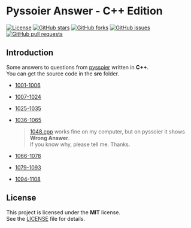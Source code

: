 # Pyssoier Answer - C++ Edition
[![License](https://img.shields.io/github/license/romeoahmed/pyssoier_answer_cpp)](https://github.com/romeoahmed/pyssoier_answer_cpp/blob/main/LICENSE)
[![GitHub stars](https://img.shields.io/github/stars/romeoahmed/pyssoier_answer_cpp)](https://github.com/romeoahmed/pyssoier_answer_py/stargazers)
[![GitHub forks](https://img.shields.io/github/forks/romeoahmed/pyssoier_answer_cpp)](https://github.com/romeoahmed/pyssoier_answer_py/forks)
[![GitHub issues](https://img.shields.io/github/issues/romeoahmed/pyssoier_answer_cpp)](https://github.com/romeoahmed/pyssoier_answer_py/issues)
[![GitHub pull requests](https://img.shields.io/github/issues-pr/romeoahmed/pyssoier_answer_cpp)](https://github.com/romeoahmed/pyssoier_answer_py/pulls)

## Introduction
Some answers to questions from [pyssoier](http://py.ssoier.cn:7077/) written in **C++**.  
You can get the source code in the **src** folder.   
- [1001-1006](https://github.com/romeoahmed/pyssoier_answer_cpp/tree/main/src/1001-1006)

- [1007-1024](https://github.com/romeoahmed/pyssoier_answer_cpp/tree/main/src/1007-1024)

- [1025-1035](https://github.com/romeoahmed/pyssoier_answer_cpp/tree/main/src/1025-1035)

- [1036-1065](https://github.com/romeoahmed/pyssoier_answer_cpp/tree/main/src/1036-1065)
    > [1048.cpp](https://github.com/romeoahmed/pyssoier_answer_cpp/tree/main/src/1036-1065/1048.cpp) works fine on my computer, but on pyssoier it shows **Wrong Answer**.  
    > If you know why, please tell me. Thanks.

- [1066-1078](https://github.com/romeoahmed/pyssoier_answer_cpp/tree/main/src/1066-1078)

- [1079-1093](https://github.com/romeoahmed/pyssoier_answer_cpp/tree/main/src/1079-1093)

- [1094-1108](https://github.com/romeoahmed/pyssoier_answer_cpp/tree/main/src/1094-1108)
  
## License
This project is licensed under the **MIT** license.  
See the [LICENSE](https://github.com/romeoahmed/pyssoier_answer_cpp/tree/main/LICENSE) file for details.
